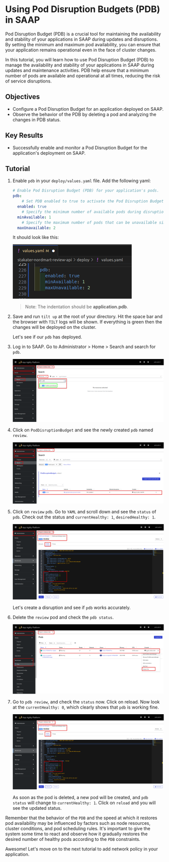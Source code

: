 # Using Pod Disruption Budgets (PDB) in SAAP

Pod Disruption Budget (PDB) is a crucial tool for maintaining the availability and stability of your applications in SAAP during updates and disruptions. By setting the minimum and maximum pod availability, you can ensure that your application remains operational even in the face of cluster changes.

In this tutorial, you will learn how to use Pod Disruption Budget (PDB) to manage the availability and stability of your applications in SAAP during updates and maintenance activities. PDB help ensure that a minimum number of pods are available and operational at all times, reducing the risk of service disruptions.

## Objectives

- Configure a Pod Disruption Budget for an application deployed on SAAP.
- Observe the behavior of the PDB by deleting a pod and analyzing the changes in PDB status.

## Key Results

- Successfully enable and monitor a Pod Disruption Budget for the application's deployment on SAAP.

## Tutorial

1. Enable `pdb` in your `deploy/values.yaml` file. Add the following yaml:

    ```yaml
    # Enable Pod Disruption Budget (PDB) for your application's pods.
    pdb:
        # Set PDB enabled to true to activate the Pod Disruption Budget.
      enabled: true
        # Specify the minimum number of available pods during disruptions. In this case, ensure at least 1 pod is available at all times.
      minAvailable: 1
        # Specify the maximum number of pods that can be unavailable simultaneously. During disruptions, allow up to 2 pods to be unavailable.
      maxUnavailable: 2
    ```

    It should look like this:

    ![PDB values](images/pdb-values.png)

    > Note: The indentation should be **application.pdb**.

1. Save and run `tilt up` at the root of your directory. Hit the space bar and the browser with `TILT` logs will be shown. If everything is green then the changes will be deployed on the cluster.

    Let's see if our `pdb` has deployed.

1. Log in to SAAP. Go to Administrator > Home > Search and search for `pdb`.

    ![PDB search](images/search-pdb.png)

1. Click on `PodDisruptionBudget` and see the newly created `pdb` named `review`.

    ![review PDB](images/review-pdb.png)

1. Click on `review` `pdb`. Go to `YAML` and scroll down and see the `status` of `pdb`. Check out the status and `currentHealthy: 1`, `desiredHealthy: 1`.

    ![review PDB yaml](images/review-pdb-yaml.png)

    Let's create a disruption and see if `pdb` works accurately.

1. Delete the `review` pod and check the `pdb status`.

    ![delete review pod](images/delete-pod.png)

1. Go to `pdb review`, and check the `status` now. Click on reload. Now look at the `currentHealthy: 0`, which clearly shows that `pdb` is working fine.

    ![new status PDB](images/new-status-pdb.png)

    As soon as the pod is deleted, a new pod will be created, and `pdb status` will change to `currentHealthy: 1`. Click on `reload` and you will see the updated status.

Remember that the behavior of the `PDB` and the speed at which it restores pod availability may be influenced by factors such as node resources, cluster conditions, and pod scheduling rules. It's important to give the system some time to react and observe how it gradually restores the desired number of healthy pods according to the `PDB` constraints.

Awesome! Let's move on to the next tutorial to add network policy in your application.
